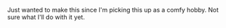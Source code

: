Just wanted to make this since I'm picking this up as a comfy hobby. Not sure what I'll do with it yet.
